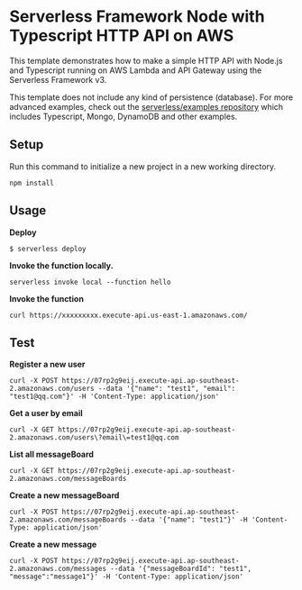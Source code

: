 <!--
title: 'AWS Simple HTTP Endpoint example in NodeJS with Typescript'
description: 'This template demonstrates how to make a simple HTTP API with Node.js and Typescript running on AWS Lambda and API Gateway using the Serverless Framework v3.'
layout: Doc
framework: v3
platform: AWS
language: nodeJS
authorLink: 'https://github.com/serverless'
authorName: 'Serverless, inc.'
authorAvatar: 'https://avatars1.githubusercontent.com/u/13742415?s=200&v=4'
-->

# Serverless Framework Node with Typescript HTTP API on AWS

This template demonstrates how to make a simple HTTP API with Node.js and Typescript running on AWS Lambda and API Gateway using the Serverless Framework v3.

This template does not include any kind of persistence (database). For more advanced examples, check out the [serverless/examples repository](https://github.com/serverless/examples) which includes Typescript, Mongo, DynamoDB and other examples.

## Setup

Run this command to initialize a new project in a new working directory.

```
npm install
```

## Usage

**Deploy**

```
$ serverless deploy
```

**Invoke the function locally.**

```
serverless invoke local --function hello
```

**Invoke the function**

```
curl https://xxxxxxxxx.execute-api.us-east-1.amazonaws.com/
```

## Test

**Register a new user**

```
curl -X POST https://07rp2g9eij.execute-api.ap-southeast-2.amazonaws.com/users --data '{"name": "test1", "email": "test1@qq.com"}' -H 'Content-Type: application/json'
```

**Get a user by email**

```
curl -X GET https://07rp2g9eij.execute-api.ap-southeast-2.amazonaws.com/users\?email\=test1@qq.com
```

**List all messageBoard**

```
curl -X GET https://07rp2g9eij.execute-api.ap-southeast-2.amazonaws.com/messageBoards
```

**Create a new messageBoard**

```
curl -X POST https://07rp2g9eij.execute-api.ap-southeast-2.amazonaws.com/messageBoards --data '{"name": "test1"}' -H 'Content-Type: application/json'
```

**Create a new message**

```
curl -X POST https://07rp2g9eij.execute-api.ap-southeast-2.amazonaws.com/messages --data '{"messageBoardId": "test1", "message":"message1"}' -H 'Content-Type: application/json'
```

